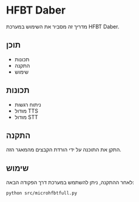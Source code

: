 # HFBT Daber

מדריך זה מסביר את השימוש במערכת HFBT Daber.

## תוכן
- תכונות
- התקנה
- שימוש

## תכונות
- ניתוח רגשות
- מודול TTS
- מודול STT

## התקנה
התקן את התוכנה על ידי הורדת הקבצים מהמאגר הזה.

## שימוש
לאחר ההתקנה, ניתן להשתמש במערכת דרך הפקודה הבאה:

```
python src/microhfbtfull.py
```

